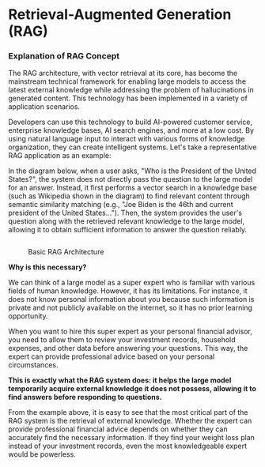 # Retrieval-Augmented Generation (RAG)

### Explanation of RAG Concept

The RAG architecture, with vector retrieval at its core, has become the mainstream technical framework for enabling large models to access the latest external knowledge while addressing the problem of hallucinations in generated content. This technology has been implemented in a variety of application scenarios.

Developers can use this technology to build AI-powered customer service, enterprise knowledge bases, AI search engines, and more at a low cost. By using natural language input to interact with various forms of knowledge organization, they can create intelligent systems. Let's take a representative RAG application as an example:

In the diagram below, when a user asks, "Who is the President of the United States?", the system does not directly pass the question to the large model for an answer. Instead, it first performs a vector search in a knowledge base (such as Wikipedia shown in the diagram) to find relevant content through semantic similarity matching (e.g., "Joe Biden is the 46th and current president of the United States..."). Then, the system provides the user's question along with the retrieved relevant knowledge to the large model, allowing it to obtain sufficient information to answer the question reliably.

<figure><img src="https://assets-docs.dify.ai/dify-enterprise-mintlify/en/learn-more/extended-reading/retrieval-augment/19b393464a4d0374498144502f024516.png" alt=""><figcaption><p>Basic RAG Architecture</p></figcaption></figure>

**Why is this necessary?**

We can think of a large model as a super expert who is familiar with various fields of human knowledge. However, it has its limitations. For instance, it does not know personal information about you because such information is private and not publicly available on the internet, so it has no prior learning opportunity.

When you want to hire this super expert as your personal financial advisor, you need to allow them to review your investment records, household expenses, and other data before answering your questions. This way, the expert can provide professional advice based on your personal circumstances.

**This is exactly what the RAG system does: it helps the large model temporarily acquire external knowledge it does not possess, allowing it to find answers before responding to questions.**

From the example above, it is easy to see that the most critical part of the RAG system is the retrieval of external knowledge. Whether the expert can provide professional financial advice depends on whether they can accurately find the necessary information. If they find your weight loss plan instead of your investment records, even the most knowledgeable expert would be powerless.
